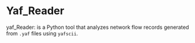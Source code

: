 # Yaf_Reader
 yaf_Reader: is a Python tool that analyzes network flow records generated from `.yaf` files using `yafscii`.
